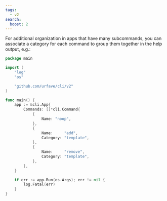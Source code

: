 ```yaml
---
tags:
  - v2
search:
  boost: 2
---
```


For additional organization in apps that have many subcommands, you can
associate a category for each command to group them together in the help
output, e.g.:

<!-- {
  "output": ".*COMMANDS:\\n.*noop.*template:\\n.*add[ ]*\\n[ ]*remove.*
} -->
```go
package main

import (
	"log"
	"os"

	"github.com/urfave/cli/v2"
)

func main() {
	app := &cli.App{
		Commands: []*cli.Command{
			{
				Name: "noop",
			},
			{
				Name:     "add",
				Category: "template",
			},
			{
				Name:     "remove",
				Category: "template",
			},
		},
	}

	if err := app.Run(os.Args); err != nil {
		log.Fatal(err)
	}
}
```
